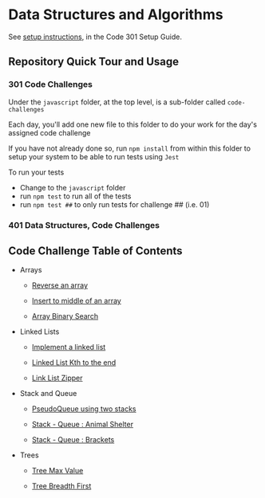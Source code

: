 # Data Structures and Algorithms

See [setup instructions](https://codefellows.github.io/setup-guide/code-301/3-code-challenges), in the Code 301 Setup Guide.

## Repository Quick Tour and Usage

### 301 Code Challenges

Under the `javascript` folder, at the top level, is a sub-folder called `code-challenges`

Each day, you'll add one new file to this folder to do your work for the day's assigned code challenge

If you have not already done so, run `npm install` from within this folder to setup your system to be able to run tests using `Jest`

To run your tests

- Change to the `javascript` folder
- run `npm test` to run all of the tests
- run `npm test ##` to only run tests for challenge ## (i.e. 01)

### 401 Data Structures, Code Challenges

## Code Challenge Table of Contents

- Arrays

  - [Reverse an array](./c-sharp/DataStructures/CodeChallenges/401/array-reverse/README.md)
  
  - [Insert to middle of an array](./c-sharp/DataStructures/CodeChallenges/401/array-insert-shift/README.md)
  
  - [Array Binary Search](./c-sharp/DataStructures/CodeChallenges/401/array-binary-search/README.md)

- Linked Lists

  - [Implement a linked list](./c-sharp/DataStructures/CodeChallenges/401/linked-list-insertions/README.md)

  - [Linked List Kth to the end](./c-sharp/DataStructures/CodeChallenges/401/linked-list-kth/README.md)

  - [Link List Zipper](./c-sharp/DataStructures/CodeChallenges/401/linked-list-zip/README.md)

- Stack and Queue

  - [PseudoQueue using two stacks](./c-sharp/DataStructures/CodeChallenges/401/stack-queue-pseudo/README.md)

  - [Stack - Queue : Animal Shelter](./c-sharp/DataStructures/CodeChallenges/401/stack-queue-animal-shelter/README.md)

  - [Stack - Queue : Brackets](./c-sharp/DataStructures/CodeChallenges/401/stack-queue-brackets/README.md)

- Trees

  - [Tree Max Value](./c-sharp/DataStructures/CodeChallenges/401/tree-max/README.md)

  - [Tree Breadth First](./c-sharp/DataStructures/CodeChallenges/401/tree-breadth-first/README.md)
